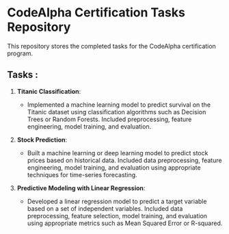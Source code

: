 # CodeAlpha Certification Tasks Repository

This repository stores the completed tasks for the CodeAlpha certification program.

## Tasks :

1. **Titanic Classification**:
   - Implemented a machine learning model to predict survival on the Titanic dataset using classification algorithms such as Decision Trees or Random Forests. Included preprocessing, feature engineering, model training, and evaluation.

2. **Stock Prediction**:
   - Built a machine learning or deep learning model to predict stock prices based on historical data. Included data preprocessing, feature engineering, model training, and evaluation using appropriate techniques for time-series forecasting.

3. **Predictive Modeling with Linear Regression**:
   - Developed a linear regression model to predict a target variable based on a set of independent variables. Included data preprocessing, feature selection, model training, and evaluation using appropriate metrics such as Mean Squared Error or R-squared.
